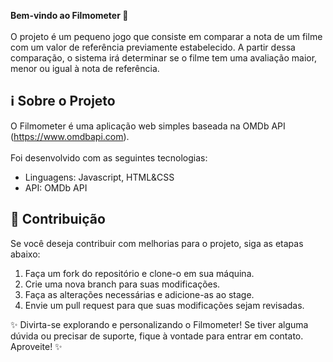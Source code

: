<b>Bem-vindo ao Filmometer 🎥</b> <br> <br>
O projeto é um pequeno jogo que consiste em comparar a nota de um filme com um valor de referência previamente estabelecido. A partir dessa comparação, o sistema irá determinar se o filme tem uma avaliação maior, menor ou igual à nota de referência.

## ℹ️ Sobre o Projeto
O Filmometer é uma aplicação web simples baseada na OMDb API (https://www.omdbapi.com). <br> <br>Foi desenvolvido com as seguintes tecnologias:
<ul>
  <li>Linguagens: Javascript, HTML&CSS</li>
  <li>API: OMDb API</li>
</ul>

## 📝 Contribuição
Se você deseja contribuir com melhorias para o projeto, siga as etapas abaixo:
<ol>
  <li>Faça um fork do repositório e clone-o em sua máquina.</li>
  <li>Crie uma nova branch para suas modificações.</li>
  <li>Faça as alterações necessárias e adicione-as ao stage.</li>
  <li>Envie um pull request para que suas modificações sejam revisadas.</li>
</ol>

✨ Divirta-se explorando e personalizando o Filmometer! Se tiver alguma dúvida ou precisar de suporte, fique à vontade para entrar em contato. Aproveite! ✨
